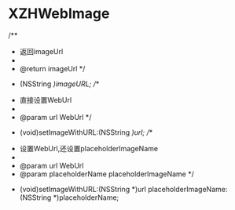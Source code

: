 # XZHWebImage
/**
*  返回imageUrl
*
*  @return imageUrl
*/
- (NSString *)imageURL;
/**
*  直接设置WebUrl
*
*  @param url WebUrl
*/
- (void)setImageWithURL:(NSString *)url;
/**
*  设置WebUrl,还设置placeholderImageName
*
*  @param url             WebUrl
*  @param placeholderName placeholderImageName
*/
- (void)setImageWithURL:(NSString *)url placeholderImageName:(NSString *)placeholderName;
